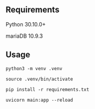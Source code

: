 ## Requirements
Python 30.10.0+

mariaDB 10.9.3

## Usage
```
python3 -m venv .venv

source .venv/bin/activate

pip install -r requirements.txt

uvicorn main:app --reload
```